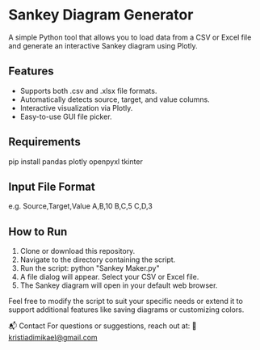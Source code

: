 # Sankey Diagram Generator
A simple Python tool that allows you to load data from a CSV or Excel file and generate an interactive Sankey diagram using Plotly.

## Features
- Supports both .csv and .xlsx file formats.
- Automatically detects source, target, and value columns.
- Interactive visualization via Plotly.
- Easy-to-use GUI file picker.
  
## Requirements
pip install pandas plotly openpyxl tkinter

## Input File Format
e.g.
Source,Target,Value
A,B,10
B,C,5
C,D,3

## How to Run
1. Clone or download this repository.
2. Navigate to the directory containing the script.
3. Run the script: python "Sankey Maker.py"
4. A file dialog will appear. Select your CSV or Excel file.
5. The Sankey diagram will open in your default web browser.

Feel free to modify the script to suit your specific needs or extend it to support additional features like saving diagrams or customizing colors.

📬 Contact
For questions or suggestions, reach out at:
📧 kristiadimikael@gmail.com
